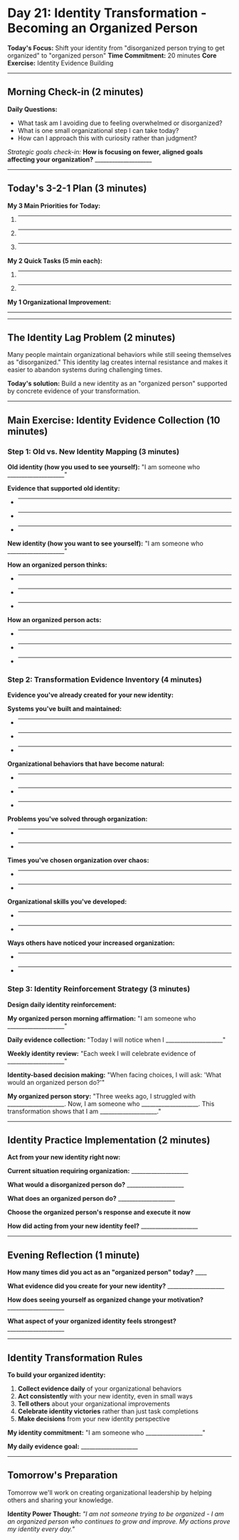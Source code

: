 # Day 21: Identity Transformation - Becoming an Organized Person

**Today's Focus:** Shift your identity from "disorganized person trying to get organized" to "organized person"
**Time Commitment:** 20 minutes
**Core Exercise:** Identity Evidence Building

---

## Morning Check-in (2 minutes)

**Daily Questions:**
- What task am I avoiding due to feeling overwhelmed or disorganized?
- What is one small organizational step I can take today?
- How can I approach this with curiosity rather than judgment?

*Strategic goals check-in:*
**How is focusing on fewer, aligned goals affecting your organization?** ____________________

---

## Today's 3-2-1 Plan (3 minutes)

**My 3 Main Priorities for Today:**
1. ____________________
2. ____________________
3. ____________________

**My 2 Quick Tasks (5 min each):**
1. ____________________
2. ____________________

**My 1 Organizational Improvement:**
____________________

---

## The Identity Lag Problem (2 minutes)

Many people maintain organizational behaviors while still seeing themselves as "disorganized." This identity lag creates internal resistance and makes it easier to abandon systems during challenging times.

**Today's solution:** Build a new identity as an "organized person" supported by concrete evidence of your transformation.

---

## Main Exercise: Identity Evidence Collection (10 minutes)

### Step 1: Old vs. New Identity Mapping (3 minutes)

**Old identity (how you used to see yourself):**
"I am someone who ____________________"

**Evidence that supported old identity:**
- ____________________
- ____________________
- ____________________

**New identity (how you want to see yourself):**
"I am someone who ____________________"

**How an organized person thinks:**
- ____________________
- ____________________
- ____________________

**How an organized person acts:**
- ____________________
- ____________________
- ____________________

### Step 2: Transformation Evidence Inventory (4 minutes)

**Evidence you've already created for your new identity:**

**Systems you've built and maintained:**
- ____________________
- ____________________
- ____________________

**Organizational behaviors that have become natural:**
- ____________________
- ____________________
- ____________________

**Problems you've solved through organization:**
- ____________________
- ____________________

**Times you've chosen organization over chaos:**
- ____________________
- ____________________

**Organizational skills you've developed:**
- ____________________
- ____________________

**Ways others have noticed your increased organization:**
- ____________________
- ____________________

### Step 3: Identity Reinforcement Strategy (3 minutes)

**Design daily identity reinforcement:**

**My organized person morning affirmation:**
"I am someone who ____________________"

**Daily evidence collection:**
"Today I will notice when I ____________________"

**Weekly identity review:**
"Each week I will celebrate evidence of ____________________"

**Identity-based decision making:**
"When facing choices, I will ask: 'What would an organized person do?'"

**My organized person story:**
"Three weeks ago, I struggled with ____________________. 
Now, I am someone who ____________________. 
This transformation shows that I am ____________________."

---

## Identity Practice Implementation (2 minutes)

**Act from your new identity right now:**

**Current situation requiring organization:** ____________________

**What would a disorganized person do?** ____________________

**What does an organized person do?** ____________________

**Choose the organized person's response and execute it now**

**How did acting from your new identity feel?** ____________________

---

## Evening Reflection (1 minute)

**How many times did you act as an "organized person" today?** ____

**What evidence did you create for your new identity?** ____________________

**How does seeing yourself as organized change your motivation?** ____________________

**What aspect of your organized identity feels strongest?** ____________________

---

## Identity Transformation Rules

**To build your organized identity:**

1. **Collect evidence daily** of your organizational behaviors
2. **Act consistently** with your new identity, even in small ways
3. **Tell others** about your organizational improvements
4. **Celebrate identity victories** rather than just task completions
5. **Make decisions** from your new identity perspective

**My identity commitment:** "I am someone who ____________________"

**My daily evidence goal:** ____________________

---

## Tomorrow's Preparation
Tomorrow we'll work on creating organizational leadership by helping others and sharing your knowledge.

**Identity Power Thought:**
*"I am not someone trying to be organized - I am an organized person who continues to grow and improve. My actions prove my identity every day."*